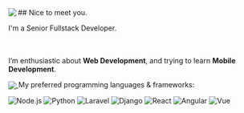 

<a href="https://github.com/lraStar?tab=repositories">
  <img align="left" src="https://github-readme-stats.vercel.app/api?username=lraStar&show_icons=true&hide_border=true&hide_rank=true&card_width=100"  />
</a>
## Nice to meet you.


I'm a Senior Fullstack Developer.
<br/><br/><br/>

I’m enthusiastic about **Web Development**, and trying to learn **Mobile Development**.

<a href="https://github.com/lraStar">
  <img align="center" src="https://github-readme-stats.vercel.app/api/top-langs/?username=lraStar&hide=objective-c,plpgsql,html,css&title_color=000000&langs_count=4&text_color=c9cacc&icon_color=2bbc8a&bg_color=#c8e1ff&card_width=100" />
</a>
My preferred programming languages & frameworks:

![Node.js](https://img.shields.io/badge/-Node.js-339933?style=flat-square&logo=Node.js&logoColor=fff)
![Python](https://img.shields.io/badge/-Python-3776AB?style=flat-square&logo=Python&logoColor=fff)
![Laravel](https://img.shields.io/badge/-Laravel-47848F?style=flat-square&logo=Laravel&logoColor=fff)
![Django](https://img.shields.io/badge/-Django-47848F?style=flat-square&logo=Django&logoColor=fff)
![React](https://img.shields.io/badge/-React-61DAFB?style=flat-square&logo=React&logoColor=fff)
![Angular](https://img.shields.io/badge/-Angular-339933?style=flat-square&logo=Angular&logoColor=fff)
![Vue](https://img.shields.io/badge/-Vue.js-007ACC?style=flat-square&logo=Vue.js&logoColor=fff)



